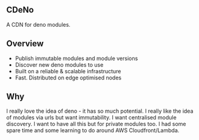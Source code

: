 CDeNo
-----

A CDN for deno modules.

Overview
--------

- Publish immutable modules and module versions
- Discover new deno modules to use
- Built on a reliable & scalable infrastructure
- Fast. Distributed on edge optimised nodes

Why
---

I really love the idea of deno - it has so much potential.
I really like the idea of modules via urls but want immutability.
I want centralised module discovery.
I want to have all this but for private modules too.
I had some spare time and some learning to do around AWS Cloudfront/Lambda.